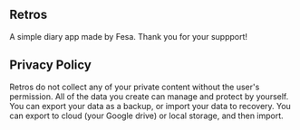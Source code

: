 ## Retros
A simple diary app made by Fesa. Thank you for your suppport!

## Privacy Policy
Retros do not collect any of your private content without the user's permission. All of the data you create can manage and protect by yourself. You can export your data as a backup, or import your data to recovery.
You can export to cloud (your Google drive) or local storage, and then import.
